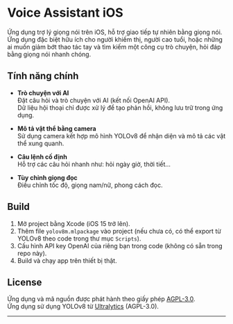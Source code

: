 # Voice Assistant iOS

Ứng dụng trợ lý giọng nói trên iOS, hỗ trợ giao tiếp tự nhiên bằng giọng nói.  
Ứng dụng đặc biệt hữu ích cho người khiếm thị, người cao tuổi, hoặc những ai muốn giảm bớt thao tác tay và tìm kiếm một công cụ trò chuyện, hỏi đáp bằng giọng nói nhanh chóng.

## Tính năng chính
- **Trò chuyện với AI**  
  Đặt câu hỏi và trò chuyện với AI (kết nối OpenAI API).  
  Dữ liệu hội thoại chỉ được xử lý để tạo phản hồi, không lưu trữ trong ứng dụng.

- **Mô tả vật thể bằng camera**  
  Sử dụng camera kết hợp mô hình YOLOv8 để nhận diện và mô tả các vật thể xung quanh.

- **Câu lệnh cố định**  
  Hỗ trợ các câu hỏi nhanh như: hỏi ngày giờ, thời tiết...

- **Tùy chỉnh giọng đọc**  
  Điều chỉnh tốc độ, giọng nam/nữ, phong cách đọc.

## Build
1. Mở project bằng Xcode (iOS 15 trở lên).  
2. Thêm file `yolov8m.mlpackage` vào project (nếu chưa có, có thể export từ YOLOv8 theo code trong thư mục `Scripts`).  
3. Cấu hình API key OpenAI của riêng bạn trong code (không có sẵn trong repo này).  
4. Build và chạy app trên thiết bị thật.

## License
Ứng dụng và mã nguồn được phát hành theo giấy phép [AGPL-3.0](LICENSE).  
Ứng dụng sử dụng YOLOv8 từ [Ultralytics](https://github.com/ultralytics/ultralytics) (AGPL-3.0).

---
